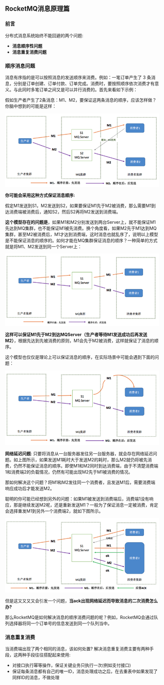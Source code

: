 ## RocketMQ消息原理篇

### 前言

分布式消息系统始终不能回避的两个问题:

* **消息顺序性问题**
* **消息重复消费问题**

### 顺序消息问题

消息有序指的是可以按照消息的发送顺序来消费。例如：一笔订单产生了 3 条消息，分别是订单创建、订单付款、订单完成。消费时，要按照顺序依次消费才有意义。与此同时多笔订单之间又是可以并行消费的。首先来看如下示例：

假如生产者产生了2条消息：M1、M2，要保证这两条消息的顺序，应该怎样做？你脑中想到的可能是这样：

<div align=center><img src="/assets/ro2.png"/></div>

**你可能会采用这种方式保证消息顺序:**

假定M1发送到S1，M2发送到S2，如果要保证M1先于M2被消费，那么需要M1到达消费端被消费后，通知S2，然后S2再将M2发送到消费端。

**这个模型存在的问题是**，如果M1和M2分别发送到两台Server上，就不能保证M1先达到MQ集群，也不能保证M1被先消费。换个角度看，如果M2先于M1达到MQ集群，甚至M2被消费后，M1才达到消费端，这时消息也就乱序了，说明以上模型是不能保证消息的顺序的。如何才能在MQ集群保证消息的顺序？一种简单的方式就是将M1、M2发送到同一个Server上：

<div align=center><img src="/assets/ro3.png"/></div>

**这样可以保证M1先于M2到达MQServer（生产者等待M1发送成功后再发送M2）**，根据先达到先被消费的原则，M1会先于M2被消费，这样就保证了消息的顺序。

这个模型也仅仅是理论上可以保证消息的顺序，在实际场景中可能会遇到下面的问题：

<div align=center><img src="/assets/ro4.png"/></div>

**网络延迟问题**: 只要将消息从一台服务器发往另一台服务器，就会存在网络延迟问题。如上图所示，如果发送M1耗时大于发送M2的耗时，那么M2就仍将被先消费，仍然不能保证消息的顺序。即使M1和M2同时到达消费端，由于不清楚消费端1和消费端2的负载情况，仍然有可能出现M2先于M1被消费的情况。

那如何解决这个问题？将M1和M2发往同一个消费者，且发送M1后，需要消费端响应成功后才能发送M2。

聪明的你可能已经想到另外的问题：如果M1被发送到消费端后，消费端1没有响应，那是继续发送M2呢，还是重新发送M1？一般为了保证消息一定被消费，肯定会选择重发M1到另外一个消费端2，就如下图所示。

<div align=center><img src="/assets/ro5.png"/></div>

但是这又又又又会引发一个问题，**当ack出现网络延迟而导致消息的二次消费怎么办?**

那么RocketMQ是如何解决消息的顺序消费问题的呢？例如，RocketMQ会通过队列选择器将同一个订单号的信息发送到同一个队列当中。

### 消息重复消费

当消费端出现了两个相同的消息，该如何处置? 解决消息重复消费主要有两种手段，这两种手段往往搭配起来使用:

* 对接口执行幂等操作，保证关键业务只执行一次(例如支付接口)
* 保证每条消息都有自己的唯一ID，消息处理成功之后，在去重表中如果发现了同样ID的消息，不做处理